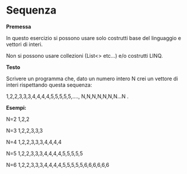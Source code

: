 # Sequenza


**Premessa**

In questo esercizio si possono usare solo costrutti base del linguaggio e vettori di interi.

Non si possono usare collezioni (List<> etc...) e/o costrutti LINQ.


**Testo**

Scrivere un programma che, dato un numero intero N crei un vettore di interi rispettando questa sequenza:

1,2,2,3,3,3,4,4,4,4,5,5,5,5,5,...., N,N,N,N,N,N,N...N .


**Esempi:** 

N=2   1,2,2

N=3   1,2,2,3,3,3

N=4   1,2,2,3,3,3,4,4,4,4

N=5   1,2,2,3,3,3,4,4,4,4,5,5,5,5,5

N=6   1,2,2,3,3,3,4,4,4,4,5,5,5,5,5,6,6,6,6,6,6

 